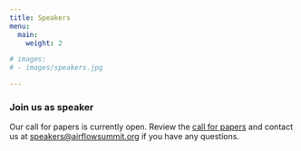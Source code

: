 ```yaml
---
title: Speakers
menu:
  main:
    weight: 2

# images:
# - images/speakers.jpg

---
```



### Join us as speaker  

Our call for papers is currently open. Review the [call for papers](https://pretalx.com/apache-airflow-summit-bay-area-2020/cfp) and contact us at [speakers@airflowsummit.org](mailto:speakers@airflowsummit.org) if you have any questions.

